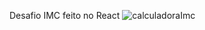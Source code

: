 Desafio IMC feito no React
![calculadoraImc](https://user-images.githubusercontent.com/106256199/236903488-479e9997-2133-4a25-aeeb-b334b09a04f9.png)
